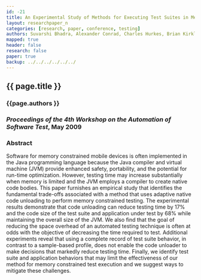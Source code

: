 ```yaml
---
id: -21
title: An Experimental Study of Methods for Executing Test Suites in Memory Constrained Environments
layout: researchpaper_n
categories: [research, paper, conference, testing]
authors: Suvarshi Bhadra, Alexander Conrad, Charles Hurkes, Brian Kirklin, and Gregory M. Kapfhammer
mapped: true
header: false
research: false
paper: true
backup: ../../../../../../
---
```


## {{ page.title }} [<i class="fa fa-download"></i>]({{site.baseurl}}download/research/papers/ast2009-bhadra-conrad-hurkes-kirklin-kapfhammer.pdf "Download this Paper!")

### {{page.authors }}

### <em>Proceedings of the 4th Workshop on the Automation of Software Test</em>, May 2009

### Abstract

Software for memory constrained mobile devices is often implemented in the Java programming language because the Java
compiler and virtual machine (JVM) provide enhanced safety, portability, and the potential for run-time optimization.
However, testing time may increase substantially when memory is limited and the JVM employs a compiler to create native
code bodies. This paper furnishes an empirical study that identifies the fundamental trade-offs associated with a method
that uses adaptive native code unloading to perform memory constrained testing. The experimental results demonstrate
that code unloading can reduce testing time by 17% and the code size of the test suite and application under test by 68%
while maintaining the overall size of the JVM. We also find that the goal of reducing the space overhead of an automated
testing technique is often at odds with the objective of decreasing the time required to test. Additional
experiments reveal that using a complete record of test suite behavior, in contrast to a sample-based profile, does
not enable the code unloader to make decisions that markedly reduce testing time. Finally, we identify test suite
and application behaviors that may limit the effectiveness of our method for memory constrained test execution and
we suggest ways to mitigate these challenges.
